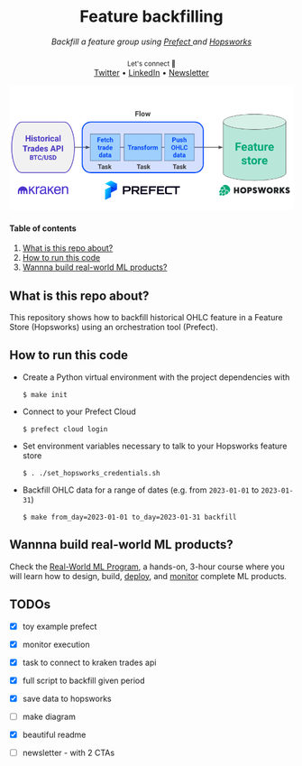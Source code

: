 <div align="center">
    <h1>Feature backfilling</h1>
    <i>Backfill a feature group using <a href="https://www.prefect.io/">Prefect </a> and <a href="https://www.hopsworks.ai/">Hopsworks</a></i>
</div>

<br />

<div align="center">
    <sub>Let's connect 🤗</sub>
    <br />
    <a href="https://twitter.com/paulabartabajo_">Twitter</a> •
    <a href="https://www.linkedin.com/in/pau-labarta-bajo-4432074b/">LinkedIn</a> •
    <a href="https://paulabartabajo.substack.com/">Newsletter</a>
<br />
</div>

<p align="center">
  <img src="./images/chart.png" width='600' />
</p>

#### Table of contents
1. [What is this repo about?](#what-is-this-repo-about)
2. [How to run this code](#how-to-run-this-code)
3. [Wannna build real-world ML products?](#wannna-build-real-world-ml-products)

## What is this repo about?
This repository shows how to backfill historical OHLC feature in a Feature Store (Hopsworks) using an orchestration tool (Prefect).


## How to run this code

- Create a Python virtual environment with the project dependencies with
    ```
    $ make init
    ```

- Connect to your Prefect Cloud
    ```
    $ prefect cloud login 
    ```

- Set environment variables necessary to talk to your Hopsworks feature store
    ```
    $ . ./set_hopsworks_credentials.sh
    ```

- Backfill OHLC data for a range of dates (e.g. from `2023-01-01` to `2023-01-31`)
    ```
    $ make from_day=2023-01-01 to_day=2023-01-31 backfill
    ```

## Wannna build real-world ML products?

Check the [Real-World ML Program](https://realworldmachinelearning.carrd.co/), a hands-on, 3-hour course where you will learn
how to design, build, [deploy](https://taxi-demand-predictor.streamlit.app/), and [monitor](https://taxi-demand-predictor-monitoring.streamlit.app/) complete ML products.


## TODOs
- [x] toy example prefect
- [x] monitor execution
- [x] task to connect to kraken trades api
- [x] full script to backfill given period
- [x] save data to hopsworks
- [ ] make diagram
- [x] beautiful readme
- [ ] newsletter - with 2 CTAs

